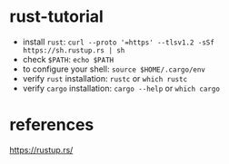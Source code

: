 # rust-tutorial

- install `rust`: `curl --proto '=https' --tlsv1.2 -sSf https://sh.rustup.rs | sh`
- check `$PATH`: `echo $PATH`
- to configure your shell: `source $HOME/.cargo/env`
- verify `rust` installation: `rustc` or `which rustc`
- verify `cargo` installation: `cargo --help` or `which cargo`

# references

https://rustup.rs/
